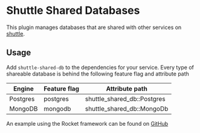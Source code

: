 # Shuttle Shared Databases
This plugin manages databases that are shared with other services on [shuttle](https://www.shuttle.rs).

## Usage
Add `shuttle-shared-db` to the dependencies for your service. Every type of shareable database is behind the following feature flag and attribute path

| Engine   | Feature flag | Attribute path              |
|----------|--------------|-----------------------------|
| Postgres | postgres     | shuttle_shared_db::Postgres |
| MongoDB  | mongodb      | shuttle_shared_db::MongoDb  |

An example using the Rocket framework can be found on [GitHub](https://github.com/getsynth/shuttle/tree/main/examples/rocket/postgres)

